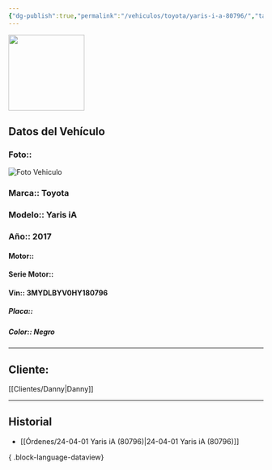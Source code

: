 ```yaml
---
{"dg-publish":true,"permalink":"/vehiculos/toyota/yaris-i-a-80796/","tags":["Toyota"]}
---
```


<img src="https://lh3.googleusercontent.com/d/137fl3TIZ0-PU8b-Pt0bsjclwHub_u78G" width="150">

## Datos del Vehículo 
### Foto:: 
<img src="https://lh3.googleusercontent.com/d/1OGmUtDsdLoGKqGT0jGPQWK8Q1daqI5dV" Alt="Foto Vehiculo">

### Marca:: Toyota 
### Modelo:: Yaris iA
### Año:: 2017
#### Motor:: 
#### Serie Motor:: 
#### Vin:: 3MYDLBYV0HY180796
##### Placa:: 
##### Color:: Negro
---

## Cliente:

[[Clientes/Danny\|Danny]]

---

## Historial

- [[Órdenes/24-04-01 Yaris iA (80796)\|24-04-01 Yaris iA (80796)]]

{ .block-language-dataview} 